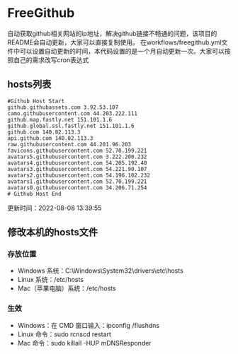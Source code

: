 # FreeGithub
自动获取github相关网站的ip地址，解决github链接不畅通的问题，该项目的README会自动更新，大家可以直接复制使用。
在workflows/freegithub.yml文件中可以设置自动更新的时间，本代码设置的是一个月自动更新一次。大家可以按照自己的需求改写cron表达式

## hosts列表
```base
#Github Host Start
github.githubassets.com 3.92.53.107
camo.githubusercontent.com 44.203.222.111
github.map.fastly.net 151.101.1.6
github.global.ssl.fastly.net 151.101.1.6
github.com 140.82.113.3
api.github.com 140.82.113.3
raw.githubusercontent.com 44.201.96.203
favicons.githubusercontent.com 52.70.199.221
avatars5.githubusercontent.com 3.222.200.232
avatars4.githubusercontent.com 54.205.192.40
avatars3.githubusercontent.com 54.221.90.107
avatars2.githubusercontent.com 54.196.102.232
avatars1.githubusercontent.com 52.70.199.221
avatars0.githubusercontent.com 34.206.71.254
# Github Host End
```

更新时间：2022-08-08 13:39:55

## 修改本机的hosts文件
### 存放位置
* Windows 系统：C:\Windows\System32\drivers\etc\hosts
* Linux 系统：/etc/hosts
* Mac（苹果电脑）系统：/etc/hosts

### 生效
* Windows：在 CMD 窗口输入：ipconfig /flushdns
* Linux 命令：sudo rcnscd restart
* Mac 命令：sudo killall -HUP mDNSResponder